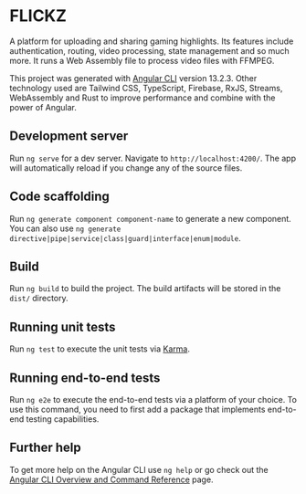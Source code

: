 # FLICKZ

A platform for uploading and sharing gaming highlights. Its features include authentication, routing, video processing, state management and so much more. It runs a Web Assembly file to process video files with FFMPEG.

This project was generated with [Angular CLI](https://github.com/angular/angular-cli) version 13.2.3. Other technology used are Tailwind CSS, TypeScript, Firebase, RxJS, Streams, WebAssembly and Rust to improve performance and combine with the power of Angular.

## Development server

Run `ng serve` for a dev server. Navigate to `http://localhost:4200/`. The app will automatically reload if you change any of the source files.

## Code scaffolding

Run `ng generate component component-name` to generate a new component. You can also use `ng generate directive|pipe|service|class|guard|interface|enum|module`.

## Build

Run `ng build` to build the project. The build artifacts will be stored in the `dist/` directory.

## Running unit tests

Run `ng test` to execute the unit tests via [Karma](https://karma-runner.github.io).

## Running end-to-end tests

Run `ng e2e` to execute the end-to-end tests via a platform of your choice. To use this command, you need to first add a package that implements end-to-end testing capabilities.

## Further help

To get more help on the Angular CLI use `ng help` or go check out the [Angular CLI Overview and Command Reference](https://angular.io/cli) page.
